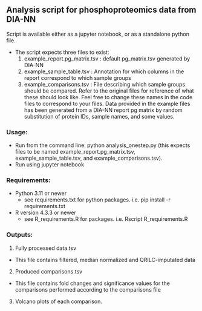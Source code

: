 ## Analysis script for phosphoproteomics data from DIA-NN
Script is available either as a jupyter notebook, or as a standalone python file.
- The script expects three files to exist:
    1. example_report.pg_matrix.tsv : default pg_matrix.tsv generated by DIA-NN
    2. example_sample_table.tsv : Annotation for which columns in the report correspond to which sample groups
    3. example_comparisons.tsv : File describing which sample groups should be compared.
Refer to the original files for reference of what these should look like. Feel free to change these names in the code files to correspond to your files.
Data provided in the example files has been generated from a DIA-NN report pg matrix by random substitution of protein IDs, sample names, and some values. 


### Usage:
- Run from the command line: python analysis_onestep.py (this expects files to be named example_report.pg_matrix.tsv, example_sample_table.tsv, and example_comparisons.tsv).
- Run using jupyter notebook

### Requirements:
- Python 3.11 or newer
  - see requirements.txt for python packages. i.e. pip install -r requirements.txt
- R version 4.3.3 or newer
  - see R_requirements.R for packages. i.e. Rscript R_requirements.R

### Outputs:
1. Fully processed data.tsv
- This file contains filtered, median normalized and QRILC-imputated data
2. Produced comparisons.tsv
- This file contains fold changes and significance values for the comparisons performed according to the comparisons file
3. Volcano plots of each comparison.